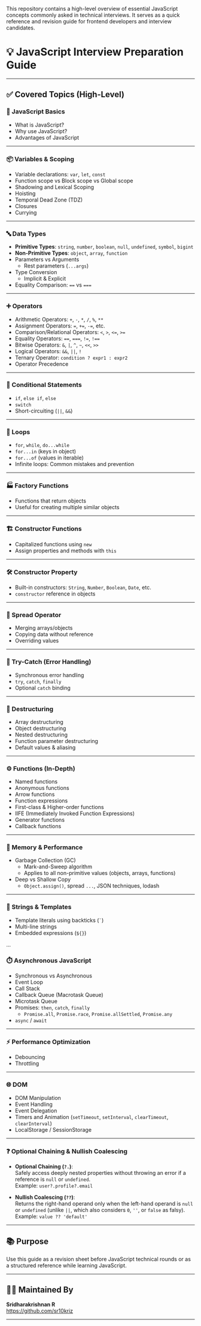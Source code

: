 This repository contains a high-level overview of essential JavaScript concepts commonly asked in technical interviews. It serves as a quick reference and revision guide for frontend developers and interview candidates.

# 💡 JavaScript Interview Preparation Guide

---

## ✅ Covered Topics (High-Level)

### 🚀 JavaScript Basics

- What is JavaScript?
- Why use JavaScript?
- Advantages of JavaScript

---

### 📦 Variables & Scoping

- Variable declarations: `var`, `let`, `const`
- Function scope vs Block scope vs Global scope
- Shadowing and Lexical Scoping
- Hoisting
- Temporal Dead Zone (TDZ)
- Closures
- Currying

---

### 🔤 Data Types

- **Primitive Types**: `string`, `number`, `boolean`, `null`, `undefined`, `symbol`, `bigint`
- **Non-Primitive Types**: `object`, `array`, `function`
- Parameters vs Arguments
  - Rest parameters (`...args`)
- Type Conversion
  - Implicit & Explicit
- Equality Comparison: `==` vs `===`

---

### ➕ Operators

- Arithmetic Operators: `+`, `-`, `*`, `/`, `%`, `**`
- Assignment Operators: `=`, `+=`, `-=`, etc.
- Comparison/Relational Operators: `<`, `>`, `<=`, `>=`
- Equality Operators: `==`, `===`, `!=`, `!==`
- Bitwise Operators: `&`, `|`, `^`, `~`, `<<`, `>>`
- Logical Operators: `&&`, `||`, `!`
- Ternary Operator: `condition ? expr1 : expr2`
- Operator Precedence

---

### 🧭 Conditional Statements

- `if`, `else if`, `else`
- `switch`
- Short-circuiting (`||`, `&&`)

---

### 🔁 Loops

- `for`, `while`, `do...while`
- `for...in` (keys in object)
- `for...of` (values in iterable)
- Infinite loops: Common mistakes and prevention

---

### 🏭 Factory Functions

- Functions that return objects
- Useful for creating multiple similar objects

---

### 🏗️ Constructor Functions

- Capitalized functions using `new`
- Assign properties and methods with `this`

---

### 🛠️ Constructor Property

- Built-in constructors: `String`, `Number`, `Boolean`, `Date`, etc.
- `constructor` reference in objects

---

### 🔹 Spread Operator

- Merging arrays/objects
- Copying data without reference
- Overriding values

---

### 🔹 Try-Catch (Error Handling)

- Synchronous error handling
- `try`, `catch`, `finally`
- Optional `catch` binding

---

### 🔹 Destructuring

- Array destructuring
- Object destructuring
- Nested destructuring
- Function parameter destructuring
- Default values & aliasing

---

### ⚙️ Functions (In-Depth)

- Named functions
- Anonymous functions
- Arrow functions
- Function expressions
- First-class & Higher-order functions
- IIFE (Immediately Invoked Function Expressions)
- Generator functions
- Callback functions

---

### 🧠 Memory & Performance

- Garbage Collection (GC)
  - Mark-and-Sweep algorithm
  - Applies to all non-primitive values (objects, arrays, functions)
- Deep vs Shallow Copy
  - `Object.assign()`, spread `...`, JSON techniques, lodash

---

### 📜 Strings & Templates

- Template literals using backticks (`` ` ``)
- Multi-line strings
- Embedded expressions (`${}`)

...

### ⏱️ Asynchronous JavaScript

- Synchronous vs Asynchronous
- Event Loop
- Call Stack
- Callback Queue (Macrotask Queue)
- Microtask Queue
- Promises: `then`, `catch`, `finally`
  - `Promise.all`, `Promise.race`, `Promise.allSettled`, `Promise.any`
- `async` / `await`

---

### ⚡ Performance Optimization

- Debouncing
- Throttling

---

### 🌐 DOM

- DOM Manipulation
- Event Handling
- Event Delegation
- Timers and Animation (`setTimeout`, `setInterval`, `clearTimeout`, `clearInterval`)
- LocalStorage / SessionStorage

---

### ❓ Optional Chaining & Nullish Coalescing

- **Optional Chaining (`?.`)**:  
  Safely access deeply nested properties without throwing an error if a reference is `null` or `undefined`.  
  Example: `user?.profile?.email`

- **Nullish Coalescing (`??`)**:  
  Returns the right-hand operand only when the left-hand operand is `null` or `undefined` (unlike `||`, which also considers `0`, `''`, or `false` as falsy).  
  Example: `value ?? 'default'`

---

## 📚 Purpose

Use this guide as a revision sheet before JavaScript technical rounds or as a structured reference while learning JavaScript.

---

## 👨‍💻 Maintained By

**Sridharakrishnan R**  
https://github.com/sr10kriz

---
